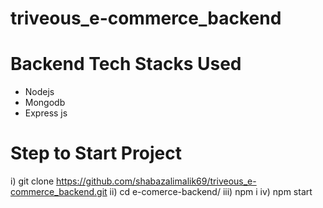 # triveous_e-commerce_backend
# Backend Tech Stacks Used
* Nodejs
* Mongodb
* Express js

# Step to Start Project
i) git clone https://github.com/shabazalimalik69/triveous_e-commerce_backend.git
ii) cd e-comerce-backend/
iii) npm i
iv) npm start
